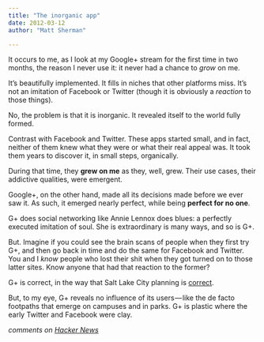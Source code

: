 ```yaml
---
title: "The inorganic app"
date: 2012-03-12
author: "Matt Sherman"

---
```


It occurs to me, as I look at my Google+ stream for the first time in two months, the reason I never use it: it never had a chance to _grow_ on me.

It’s beautifully implemented. It fills in niches that other platforms miss. It’s not an imitation of Facebook or Twitter (though it is obviously a _reaction_ to those things).

No, the problem is that it is inorganic. It revealed itself to the world fully formed.

Contrast with Facebook and Twitter. These apps started small, and in fact, neither of them knew what they were or what their real appeal was. It took them years to discover it, in small steps, organically.

During that time, they **grew on me** as they, well, grew. Their use cases, their addictive qualities, were emergent.

Google+, on the other hand, made all its decisions made before we ever saw it. As such, it emerged nearly perfect, while being **perfect for no one**.

G+ does social networking like Annie Lennox does blues: a perfectly executed imitation of soul. She is extraordinary is many ways, and so is G+.

But. Imagine if you could see the brain scans of people when they first try G+, and then go back in time and do the same for Facebook and Twitter. You and I _know_ people who lost their shit when they got turned on to those latter sites. Know anyone that had that reaction to the former?

G+ is correct, in the way that Salt Lake City planning is [correct](http://g.co/maps/fc7vz).

But, to my eye, G+ reveals no influence of its users — like the de facto footpaths that emerge on campuses and in parks. G+ is plastic where the early Twitter and Facebook were clay.

_comments on_ [_Hacker News_](http://news.ycombinator.com/item?id=3692105)
